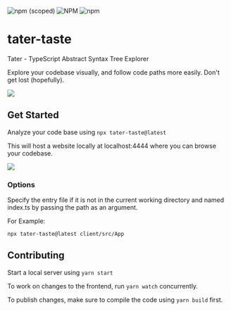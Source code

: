![npm (scoped)](https://img.shields.io/npm/v/tater-taste?label=NPM) ![NPM](https://img.shields.io/npm/l/tater-taste?label=License) ![npm](https://img.shields.io/npm/dt/tater-taste?label=Downloads)

# tater-taste
Tater - TypeScript Abstract Syntax Tree Explorer

Explore your codebase visually, and follow code paths more easily. Don't get lost (hopefully).

![](https://jtmckay.github.io/PenguinWars/tater.svg)

## Get Started

Analyze your code base using `npx tater-taste@latest`

This will host a website locally at localhost:4444 where you can browse your codebase.

![](https://jtmckay.github.io/PenguinWars/tater_screenshot.jpg)

### Options
Specify the entry file if it is not in the current working directory and named index.ts by passing the path as an argument.

For Example:

`npx tater-taste@latest client/src/App`

## Contributing

Start a local server using `yarn start`

To work on changes to the frontend, run `yarn watch` concurrently.

To publish changes, make sure to compile the code using `yarn build` first.
